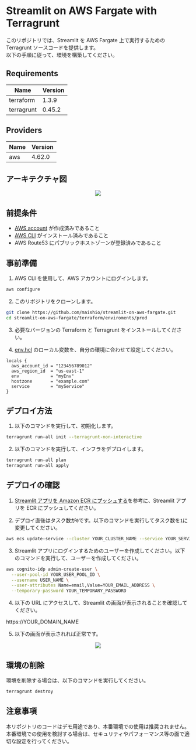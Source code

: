 # Streamlit on AWS Fargate with Terragrunt

このリポジトリでは、Streamlit を AWS Fargate 上で実行するための Terragrunt ソースコードを提供します。<br>
以下の手順に従って、環境を構築してください。

## Requirements

| Name       | Version |
| ---------- | ------- |
| terraform  | 1.3.9   |
| terragrunt | 0.45.2  |

## Providers

| Name | Version |
| ---- | ------- |
| aws  | 4.62.0  |

## アーキテクチャ図

<div align="center">
  <img src="https://user-images.githubusercontent.com/44653717/232665940-8bf9a1d9-bb7f-43f1-b578-48a0efd6fc64.png" />
</div>

## 前提条件

- [AWS account](https://aws.amazon.com/) が作成済みであること
- [AWS CLI](https://docs.aws.amazon.com/ja_jp/cli/latest/userguide/cli-chap-install.html) がインストール済みであること
- AWS Route53 にパブリックホストゾーンが登録済みであること

## 事前準備

1. AWS CLI を使用して、AWS アカウントにログインします。

```bash
aws configure
```

2. このリポジトリをクローンします。

```bash
git clone https://github.com/maishio/streamlit-on-aws-fargate.git
cd streamlit-on-aws-fargate/terraform/enviroments/prod
```

3. 必要なバージョンの Terraform と Terragrunt をインストールしてください。

4. [env.hcl](terraform/environments/prod/env.hcl) のローカル変数を、自分の環境に合わせて設定してください。

```hcl
locals {
  aws_account_id = "123456789012"
  aws_region_id  = "us-east-1"
  env            = "myEnv"
  hostzone       = "example.com"
  service        = "myService"
}
```

## デプロイ方法

1. 以下のコマンドを実行して、初期化します。

```bash
terragrunt run-all init --terragrunt-non-interactive
```

2. 以下のコマンドを実行して、インフラをデプロイします。

```bash
terragrunt run-all plan
terragrunt run-all apply
```

## デプロイの確認

1. [Streamlit アプリを Amazon ECR にプッシュする](streamlit/README.md)を参考に、Streamlit アプリを ECR にプッシュしてください。

2. デプロイ直後はタスク数が`0`です。以下のコマンドを実行してタスク数を`1`に変更してください。

```bash
aws ecs update-service --cluster YOUR_CLUSTER_NAME --service YOUR_SERVICE_NAME --desired-count 1
```

3. Streamlit アプリにログインするためのユーザーを作成してください。以下のコマンドを実行して、ユーザーを作成してください。

```bash
aws cognito-idp admin-create-user \
  --user-pool-id YOUR_USER_POOL_ID \
  --username USER_NAME \
  --user-attributes Name=email,Value=YOUR_EMAIL_ADDRESS \
  --temporary-password YOUR_TEMPORARY_PASSWORD
```

4. 以下の URL にアクセスして、Streamlit の画面が表示されることを確認してください。

https://YOUR_DOMAIN_NAME

5. 以下の画面が表示されれば正常です。

<div align="center">
  <img src="https://user-images.githubusercontent.com/44653717/232666730-0b3664f9-62d1-4bc8-90cf-aaa021da6ed3.png" />
</div>

## 環境の削除

環境を削除する場合は、以下のコマンドを実行してください。

```bash
terragrunt destroy
```

## 注意事項

本リポジトリのコードはデモ用途であり、本番環境での使用は推奨されません。<br>
本番環境での使用を検討する場合は、セキュリティやパフォーマンス等の面で適切な設定を行ってください。
